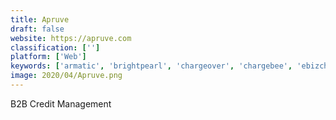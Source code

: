 ```yaml
---
title: Apruve
draft: false 
website: https://apruve.com
classification: ['']
platform: ['Web']
keywords: ['armatic', 'brightpearl', 'chargeover', 'chargebee', 'ebizcharge', 'justuno', 'liftoff', 'moonclerk', 'netsuite', 'netsuite_suitecommerce', 'prisync', 'quickbooks_online', 'reliabills', 'sleeknote', 'truecommerce', 'versapay_arc', 'vue_storefront', 'fusebill']
image: 2020/04/Apruve.png
---
```

B2B Credit Management